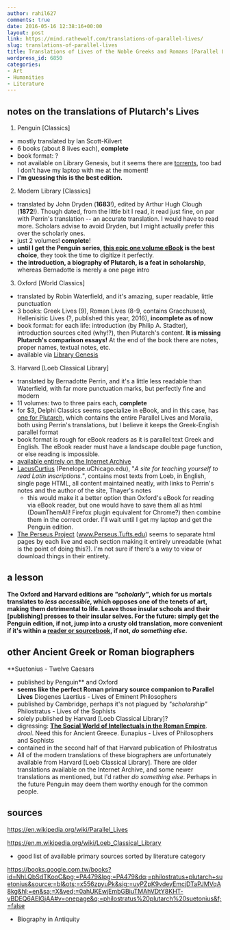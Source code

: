 ```yaml
---
author: rahil627
comments: true
date: 2016-05-16 12:38:16+00:00
layout: post
link: https://mind.rathewolf.com/translations-of-parallel-lives/
slug: translations-of-parallel-lives
title: Translations of Lives of the Noble Greeks and Romans [Parallel Lives]
wordpress_id: 6850
categories:
- Art
- Humanities
- Literature
---
```


## notes on the translations of Plutarch's Lives


1. Penguin [Classics]
  - mostly translated by Ian Scott-Kilvert
  - 6 books (about 8 lives each), **complete**
  - book format: ?
  - not available on Library Genesis, but it seems there are [torrents](http://smart-torrents.com/plutarch-greek-roman-lives-essays-tf4037020.html), too bad I don't have my laptop with me at the moment!
  - **I'm guessing this is the best edition.**

2. Modern Library [Classics]
  - translated by John Dryden (**1683**!), edited by Arthur Hugh Clough (**1872**!). Though dated, from the little bit I read, it read just fine, on par with Perrin's translation -- an accurate translation. I would have to read more. Scholars advise to avoid Dryden, but I might actually prefer this over the scholarly ones.
  - just 2 volumes! **complete**!
  - **until I get the Penguin series, [this epic one volume eBook](https://archive.org/details/livesofnoblegrec00plutiala) is the best choice**, they took the time to digitize it perfectly.
  - **the introduction, a biography of Plutarch, is a feat in scholarship**, whereas Bernadotte is merely a one page intro

3. Oxford [World Classics]
  - translated by Robin Waterfield, and it's amazing, super readable, little punctuation
  - 3 books: Greek Lives (9), Roman Lives (8-9, contains Gracchuses), Hellenisitic Lives (?, published this year, 2016), **incomplete as of now**
  - book format: for each life: introduction (by Philip A. Stadter), introduction sources cited (why!?), then Plutarch's content. **It is missing Plutarch's comparison essays!** At the end of the book there are notes, proper names, textual notes, etc.
  - available via [Library Genesis](https://sites.google.com/site/themetalibrary/library-genesis)

3. Harvard [Loeb Classical Library]
  - translated by Bernadotte Perrin, and it's a little less readable than Waterfield, with far more punctuation marks, but perfectly fine and modern
  - 11 volumes: two to three pairs each, **complete**
  - for $3, Delphi Classics seems specialize in eBook, and in this case, has [one for Plutarch](https://www.delphiclassics.com/shop/plutarch/), which contains the entire Parallel Lives and Moralia, both using Perrin's translations, but I believe it keeps the Greek-English parallel format
  - book format is rough for eBook readers as it is parallel text Greek and English. The eBook reader must have a landscape double page function, or else reading is impossible.
  - [available entirely on the Internet Archive](https://archive.org/search.php?query=creator%3A%22Perrin%2C%20Bernadotte%22%20lives)
  - [LacusCurtius](http://penelope.uchicago.edu/Thayer/E/Roman/Texts/Plutarch/Lives/home.html) (Penelope.uChicago.edu), "_A site for teaching yourself to read Latin inscriptions._", contains most texts from Loeb, in English, single page HTML, all content maintained neatly, with links to Perrin's notes and the author of the site, Thayer's notes
    - this would make it a better option than Oxford's eBook for reading via eBook reader, but one would have to save them all as html (DownThemAll! Firefox plugin equivalent for Chrome?) then combine them in the correct order. I'll wait until I get my laptop and get the Penguin edition.
  - [The Perseus Project](http://www.perseus.tufts.edu/hopper/collection) (www.Perseus.Tufts.edu) seems to separate html pages by each live and each section making it entirely unreadable (what is the point of doing this?). I'm not sure if there's a way to view or download things in their entirety.



## a lesson


**The Oxford and Harvard editions are _"scholarly"_, which for us mortals translates to _less accessible_, which opposes one of the tenets of art, making them detrimental to life. Leave those insular schools and their [publishing] presses to their insular selves. For the future: simply get the Penguin edition, if not, jump into a crusty old translation, more convenient if it's within a [reader or sourcebook](https://mind.rathewolf.com/the-kinds-of-literature-and-the-extraction-of-ideas), if not, _do something else_.**



## other Ancient Greek or Roman biographers


**Suetonius - Twelve Caesars
  - published by Penguin** and Oxford
  - **seems like the perfect Roman primary source companion to Parallel Lives**
Diogenes Laertius - Lives of Eminent Philosophers
  - published by Cambridge, perhaps it's not plagued by _"scholarship"_
Philostratus - Lives of the Sophists
  - solely published by Harvard [Loeb Classical Library]?
  - digressing: [**The Social World of Intellectuals in the Roman Empire**](http://www.cambridge.org/do/academic/subjects/classical-studies/ancient-history/social-world-intellectuals-roman-empire-sophists-philosophers-and-christians). *drool*. Need this for Ancient Greece.
Eunapius - Lives of Philosophers and Sophists
  - contained in the second half of that Harvard publication of Philostratus
  - All of the modern translations of these biographers are unfortunately available from Harvard [Loeb Classical Library]. There are older translations available on the Internet Archive, and some newer translations as mentioned, but I'd rather _do something else_. Perhaps in the future Penguin may deem them worthy enough for the common people.



## sources


https://en.wikipedia.org/wiki/Parallel_Lives

https://en.m.wikipedia.org/wiki/Loeb_Classical_Library
  - good list of available primary sources sorted by literature category

https://books.google.com.tw/books?id=NhLQbSdTKooC&pg;=PA479&lpg;=PA479&dq;=philostratus+plutarch+suetonius&source;=bl&ots;=x556zpyuPk&sig;=uyPZpK9vdeyEmcjDTaPJMVqA8kg&hl;=en&sa;=X&ved;=0ahUKEwjEmbGBiuTMAhVDtY8KHT-vBDEQ6AEIGjAA#v=onepage&q;=philostratus%20plutarch%20suetonius&f;=false
  - Biography in Antiquity
